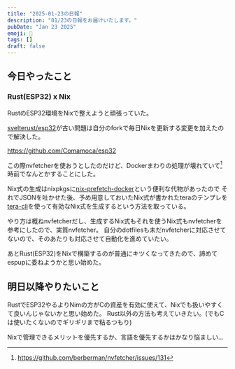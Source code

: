 ```yaml
---
title: "2025-01-23の日報"
description: "01/23の日報をお届けいたします。"
pubDate: "Jan 23 2025"
emoji: 🦊
tags: []
draft: false
---
```


## 今日やったこと

### Rust(ESP32) x Nix

RustのESP32環境をNixで整えようと頑張っていた。

[svelterust/esp32](https://github.com/svelterust/esp32)が古い問題は自分のforkで毎日Nixを更新する変更を加えたので解決した。

https://github.com/Comamoca/esp32

この際nvfetcherを使おうとしたのだけど、Dockerまわりの処理が壊れていて[^1]時前でなんとかすることにした。

Nix式の生成はnixpkgsに[nix-prefetch-docker](https://github.com/NixOS/nixpkgs/blob/master/pkgs/build-support/docker/nix-prefetch-docker)という便利な代物があったので
それでJSONを吐かせた後、予め用意しておいたNix式が書かれたteraのテンプレを[tera-cli](https://github.com/chevdor/tera-cli)を使って有効なNix式を生成するという方法を取っている。

やり方は概ねnvfetcherだし、生成するNix式もそれを使うNix式もnvfetcherを参考にしたので、実質nvfetcher。
自分のdotfilesも未だnvfetcherに対応させてないので、そのあたりも対応させて自動化を進めていたい。

あとRust(ESP32)をNixで構築するのが普通にキツくなってきたので、諦めてespupに委ねようかと思い始めた。

## 明日以降やりたいこと

RustでESP32やるよりNimの方がCの資産を有効に使えて、Nixでも扱いやすくて良いんじゃないかと思い始めた。
Rust以外の方法も考えていきたい。(でもCは使いたくないのでギリギリまで粘るつもり)

Nixで管理できるメリットを優先するか、言語を優先するかはかなり悩ましい...

[^1]: https://github.com/berberman/nvfetcher/issues/131
